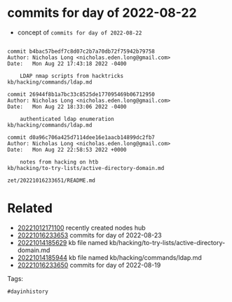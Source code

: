 # commits for day of 2022-08-22

- concept of `commits for day of 2022-08-22`

```

commit b4bac57bedf7c8d07c2b7a70db72f75942b79758
Author: Nicholas Long <nicholas.eden.long@gmail.com>
Date:   Mon Aug 22 17:43:18 2022 -0400

    LDAP nmap scripts from hacktricks
kb/hacking/commands/ldap.md

commit 26944f8b1a7bc33c8525de177095469b06712950
Author: Nicholas Long <nicholas.eden.long@gmail.com>
Date:   Mon Aug 22 18:33:06 2022 -0400

    authenticated ldap enumeration
kb/hacking/commands/ldap.md

commit d0a96c706a425d7114dee16e1aacb14899dc2fb7
Author: Nicholas Long <nicholas.eden.long@gmail.com>
Date:   Mon Aug 22 22:58:53 2022 +0000

    notes from hacking on htb
kb/hacking/to-try-lists/active-directory-domain.md
```

` zet/20221016233651/README.md `

# Related

- [20221012171100](/zet/20221012171100/README.md) recently created nodes hub
- [20221016233653](/zet/20221016233653/README.md) commits for day of 2022-08-23
- [20221014185629](/zet/20221014185629/README.md) kb file named kb/hacking/to-try-lists/active-directory-domain.md
- [20221014185944](/zet/20221014185944/README.md) kb file named kb/hacking/commands/ldap.md
- [20221016233650](/zet/20221016233650/README.md) commits for day of 2022-08-19

Tags:

    #dayinhistory
